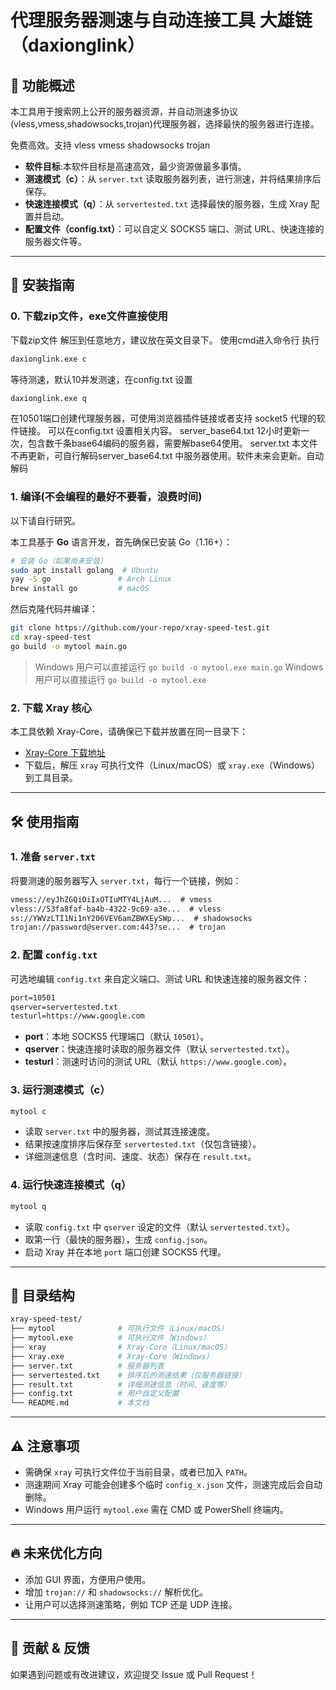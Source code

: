 # 代理服务器测速与自动连接工具  大雄链（daxionglink）

## 📌 功能概述
本工具用于搜索网上公开的服务器资源，并自动测速多协议(vless,vmess,shadowsocks,trojan)代理服务器，选择最快的服务器进行连接。

免费高效。支持
vless 
vmess 
shadowsocks 
trojan

- **软件目标**:本软件目标是高速高效，最少资源做最多事情。
- **测速模式（c）**：从 `server.txt` 读取服务器列表，进行测速，并将结果排序后保存。
- **快速连接模式（q）**：从 `servertested.txt` 选择最快的服务器，生成 Xray 配置并启动。
- **配置文件（config.txt）**：可以自定义 SOCKS5 端口、测试 URL、快速连接的服务器文件等。

---

## 🚀 安装指南

### 0. 下载zip文件，exe文件直接使用
下载zip文件
解压到任意地方，建议放在英文目录下。
使用cmd进入命令行
执行
```cmd
daxionglink.exe c
```
等待测速，默认10并发测速，在config.txt 设置

```cmd
daxionglink.exe q
```
在10501端口创建代理服务器，可使用浏览器插件链接或者支持 socket5 代理的软件链接。
可以在config.txt 设置相关内容。
server_base64.txt 12小时更新一次，包含数千条base64编码的服务器，需要解base64使用。
server.txt 本文件不再更新，可自行解码server_base64.txt 中服务器使用。软件未来会更新。自动解码



### 1. 编译(不会编程的最好不要看，浪费时间)
以下请自行研究。

本工具基于 **Go** 语言开发，首先确保已安装 Go（1.16+）：

```sh
# 安装 Go（如果尚未安装）
sudo apt install golang  # Ubuntu
yay -S go               # Arch Linux
brew install go         # macOS
```

然后克隆代码并编译：

```sh
git clone https://github.com/your-repo/xray-speed-test.git
cd xray-speed-test
go build -o mytool main.go
```

> Windows 用户可以直接运行 `go build -o mytool.exe main.go`
> Windows 用户可以直接运行 `go build -o mytool.exe`

### 2. 下载 Xray 核心
本工具依赖 Xray-Core，请确保已下载并放置在同一目录下：

- [Xray-Core 下载地址](https://github.com/XTLS/Xray-core/releases)
- 下载后，解压 `xray` 可执行文件（Linux/macOS）或 `xray.exe`（Windows）到工具目录。

---

## 🛠️ 使用指南

### 1. 准备 `server.txt`
将要测速的服务器写入 `server.txt`，每行一个链接，例如：

```txt
vmess://eyJhZGQiOiIxOTIuMTY4LjAuM...  # vmess
vless://53fa8faf-ba4b-4322-9c69-a3e...  # vless
ss://YWVzLTI1Ni1nY206VEV6amZBWXEySWp...  # shadowsocks
trojan://password@server.com:443?se...  # trojan
```

### 2. 配置 `config.txt`
可选地编辑 `config.txt` 来自定义端口、测试 URL 和快速连接的服务器文件：

```txt
port=10501
qserver=servertested.txt
testurl=https://www.google.com
```

- **port**：本地 SOCKS5 代理端口（默认 `10501`）。
- **qserver**：快速连接时读取的服务器文件（默认 `servertested.txt`）。
- **testurl**：测速时访问的测试 URL（默认 `https://www.google.com`）。

### 3. 运行测速模式（c）

```sh
mytool c
```

- 读取 `server.txt` 中的服务器，测试其连接速度。
- 结果按速度排序后保存至 `servertested.txt`（仅包含链接）。
- 详细测速信息（含时间、速度、状态）保存在 `result.txt`。

### 4. 运行快速连接模式（q）

```sh
mytool q
```

- 读取 `config.txt` 中 `qserver` 设定的文件（默认 `servertested.txt`）。
- 取第一行（最快的服务器），生成 `config.json`。
- 启动 Xray 并在本地 `port` 端口创建 SOCKS5 代理。

---

## 📂 目录结构
```sh
xray-speed-test/
├── mytool              # 可执行文件（Linux/macOS）
├── mytool.exe          # 可执行文件（Windows）
├── xray                # Xray-Core（Linux/macOS）
├── xray.exe            # Xray-Core（Windows）
├── server.txt          # 服务器列表
├── servertested.txt    # 排序后的测速结果（仅服务器链接）
├── result.txt          # 详细测速信息（时间、速度等）
├── config.txt          # 用户自定义配置
└── README.md           # 本文档
```

---

## ⚠️ 注意事项
- 需确保 `xray` 可执行文件位于当前目录，或者已加入 `PATH`。
- 测速期间 Xray 可能会创建多个临时 `config_x.json` 文件，测速完成后会自动删除。
- Windows 用户运行 `mytool.exe` 需在 CMD 或 PowerShell 终端内。

---

## 🔥 未来优化方向
- 添加 GUI 界面，方便用户使用。
- 增加 `trojan://` 和 `shadowsocks://` 解析优化。
- 让用户可以选择测速策略，例如 TCP 还是 UDP 连接。

---

## 🎯 贡献 & 反馈
如果遇到问题或有改进建议，欢迎提交 Issue 或 Pull Request！






